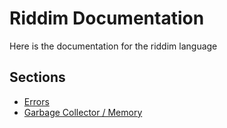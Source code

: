 # Riddim Documentation
Here is the documentation for the riddim language

## Sections
- [Errors](errors.md)
- [Garbage Collector / Memory](gc.md)
